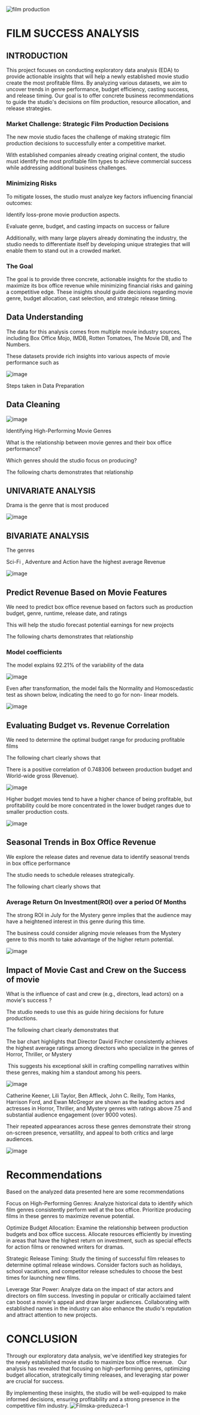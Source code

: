 ![film production](https://github.com/user-attachments/assets/c701bc63-e9e1-4729-8087-095f5a1da7d5)

# FILM SUCCESS ANALYSIS

## INTRODUCTION

This project focuses on conducting exploratory data analysis (EDA) to provide actionable insights that will help a newly established movie studio create the most profitable films. By analyzing various datasets, we aim to uncover trends in genre performance, budget efficiency, casting success, and release timing. Our goal is to offer concrete business recommendations to guide the studio's decisions on film production, resource allocation, and release strategies.

### Market Challenge: Strategic Film Production Decisions

The new movie studio faces the challenge of making strategic film production decisions to successfully enter a competitive market. 

With established companies already creating original content, the studio must identify the most profitable film types to achieve commercial success while addressing additional business challenges.

### Minimizing Risks

To mitigate losses, the studio must analyze key factors influencing financial outcomes:

Identify loss-prone movie production aspects.

Evaluate genre, budget, and casting impacts on success or failure

Additionally, with many large players already dominating the industry, the studio needs to differentiate itself by developing unique strategies that will enable them to stand out in a crowded market.

### The Goal

The goal is to provide three concrete, actionable insights for the studio to maximize its box office revenue while minimizing financial risks and gaining a competitive edge. These insights should guide decisions regarding movie genre, budget allocation, cast selection, and strategic release timing.

## Data Understanding

The data for this analysis comes from multiple movie industry sources, including Box Office Mojo, IMDB, Rotten Tomatoes, The Movie DB, and The Numbers. 

These datasets provide rich insights into various aspects of movie performance such as 

![image](https://github.com/user-attachments/assets/e3be96b5-bada-43b6-8962-81eafd0de62c)

Steps taken in Data Preparation 

## Data Cleaning 

![image](https://github.com/user-attachments/assets/7a019866-3380-4f36-96b0-cf0ed4cb7e77)

Identifying High-Performing Movie Genres

What is the relationship between movie genres and their box office performance?

Which genres should the studio focus on producing?

The following charts demonstrates that relationship

## UNIVARIATE ANALYSIS

Drama is the genre that is most produced

![image](https://github.com/user-attachments/assets/eecd3c1e-2441-4755-a4d1-5379b923d2dc)

## BIVARIATE ANALYSIS

The genres 

Sci-Fi , Adventure  and Action  have the highest average Revenue 


![image](https://github.com/user-attachments/assets/333cedaa-32b8-46bb-89b9-490702768639)

## Predict Revenue Based on Movie Features

We need to predict box office revenue based on factors such as production budget, genre, runtime, release date, and ratings

This will help the studio forecast potential earnings for new projects

The following charts demonstrates that relationship

### Model coefficients

The model explains 92.21% of the variability of the data

![image](https://github.com/user-attachments/assets/c57c64bf-3b33-49d9-82a3-3bf575e35105)

Even after transformation, the model fails the Normality and Homoscedastic test as shown below, indicating the need to go for non- linear models.

![image](https://github.com/user-attachments/assets/7fe37f3a-4571-413f-b402-722e14e2656b)

## Evaluating Budget vs. Revenue Correlation

We need to determine the optimal budget range for producing profitable films

The following chart clearly shows that

There is a positive correlation of 0.748306 between production budget and World-wide gross (Revenue).

![image](https://github.com/user-attachments/assets/63fc5040-72cb-441a-9c21-b1bd5a60441b)

Higher budget movies tend to have a higher chance of being profitable, but profitability could be more concentrated in the lower budget ranges due to smaller production costs.

![image](https://github.com/user-attachments/assets/0321f5b7-14af-49f4-b924-eadc7b66d8b4)

## Seasonal Trends in Box Office Revenue

We explore the release dates and revenue data to identify seasonal trends in box office performance

The studio needs to schedule releases strategically.

The following chart clearly shows that

### Average Return On Investment(ROI)  over a period Of Months

The strong ROI in July for the Mystery genre implies that the audience may have a heightened interest in this genre during this time.

The business could consider aligning movie releases from the Mystery genre to this month to take advantage of the higher return potential.

![image](https://github.com/user-attachments/assets/f937d95a-86d1-476d-ae97-61d619ed57b6)

## Impact of Movie Cast and Crew on the Success of movie

What is the influence of cast and crew (e.g., directors, lead actors) on a movie's success ? 

The studio needs to use this as guide hiring decisions for future productions.

The following chart clearly demonstrates  that

The bar chart highlights that Director David Fincher consistently achieves the highest average ratings among directors who specialize in the genres of Horror, Thriller, or Mystery

 This suggests his exceptional skill in crafting compelling narratives within these genres, making him a standout among his peers.


![image](https://github.com/user-attachments/assets/5070a4e5-2f43-4a9b-81d8-8e9198b29993)

Catherine Keener, Lili Taylor, Ben Affleck, John C. Reilly, Tom Hanks, Harrison Ford, and Ewan McGregor are shown as the leading actors and actresses in Horror, Thriller, and Mystery genres with ratings above 7.5 and substantial audience engagement (over 9000 votes). 

Their repeated appearances across these genres demonstrate their strong on-screen presence, versatility, and appeal to both critics and large audiences.

![image](https://github.com/user-attachments/assets/0e9a5618-8f00-4bdd-a47b-fafd6e280f8c)

# Recommendations

Based on the analyzed data presented here are some recommendations

Focus on High-Performing Genres: Analyze historical data to identify which film genres consistently perform well at the box office. Prioritize producing films in these genres to maximize revenue potential.

Optimize Budget Allocation: Examine the relationship between production budgets and box office success. Allocate resources efficiently by investing in areas that have the highest return on investment, such as special effects for action films or renowned writers for dramas.

Strategic Release Timing: Study the timing of successful film releases to determine optimal release windows. Consider factors such as holidays, school vacations, and competitor release schedules to choose the best times for launching new films.

Leverage Star Power: Analyze data on the impact of star actors and directors on film success. Investing in popular or critically acclaimed talent can boost a movie's appeal and draw larger audiences. Collaborating with established names in the industry can also enhance the studio's reputation and attract attention to new projects.

# CONCLUSION

Through our exploratory data analysis, we've identified key strategies for the newly established movie studio to maximize box office revenue.
 
Our analysis has revealed that focusing on high-performing genres, optimizing budget allocation, strategically timing releases, and leveraging star power are crucial for success.
 
By implementing these insights, the studio will be well-equipped to make informed decisions, ensuring profitability and a strong presence in the competitive film industry.
![Filmska-preduzeca-1](https://github.com/user-attachments/assets/0d580aad-377e-4e23-9d57-2792b54bca22)














